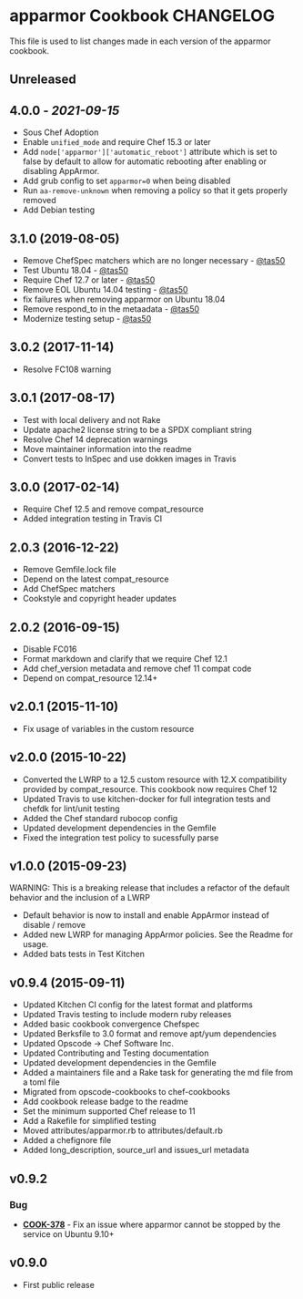 # apparmor Cookbook CHANGELOG

This file is used to list changes made in each version of the apparmor cookbook.

## Unreleased

## 4.0.0 - *2021-09-15*

- Sous Chef Adoption
- Enable `unified_mode` and require Chef 15.3 or later
- Add `node['apparmor']['automatic_reboot']` attribute which is set to false by default to allow for automatic rebooting after enabling or disabling AppArmor.
- Add grub config to set `apparmor=0` when being disabled
- Run `aa-remove-unknown` when removing a policy so that it gets properly removed
- Add Debian testing

## 3.1.0 (2019-08-05)

- Remove ChefSpec matchers which are no longer necessary - [@tas50](https://github.com/tas50)
- Test Ubuntu 18.04 - [@tas50](https://github.com/tas50)
- Require Chef 12.7 or later - [@tas50](https://github.com/tas50)
- Remove EOL Ubuntu 14.04 testing - [@tas50](https://github.com/tas50)
- fix failures when removing apparmor on Ubuntu 18.04
- Remove respond_to in the metaadata - [@tas50](https://github.com/tas50)
- Modernize testing setup - [@tas50](https://github.com/tas50)

## 3.0.2 (2017-11-14)

- Resolve FC108 warning

## 3.0.1 (2017-08-17)

- Test with local delivery and not Rake
- Update apache2 license string to be a SPDX compliant string
- Resolve Chef 14 deprecation warnings
- Move maintainer information into the readme
- Convert tests to InSpec and use dokken images in Travis

## 3.0.0 (2017-02-14)

- Require Chef 12.5 and remove compat_resource
- Added integration testing in Travis CI

## 2.0.3 (2016-12-22)

- Remove Gemfile.lock file
- Depend on the latest compat_resource
- Add ChefSpec matchers
- Cookstyle and copyright header updates

## 2.0.2 (2016-09-15)

- Disable FC016
- Format markdown and clarify that we require Chef 12.1
- Add chef_version metadata and remove chef 11 compat code
- Depend on compat_resource 12.14+

## v2.0.1 (2015-11-10)

- Fix usage of variables in the custom resource

## v2.0.0 (2015-10-22)

- Converted the LWRP to a 12.5 custom resource with 12.X compatibility provided by compat_resource. This cookbook now requires Chef 12
- Updated Travis to use kitchen-docker for full integration tests and chefdk for lint/unit testing
- Added the Chef standard rubocop config
- Updated development dependencies in the Gemfile
- Fixed the integration test policy to sucessfully parse

## v1.0.0 (2015-09-23)

WARNING: This is a breaking release that includes a refactor of the default behavior and the inclusion of a LWRP

- Default behavior is now to install and enable AppArmor instead of disable / remove
- Added new LWRP for managing AppArmor policies. See the Readme for usage.
- Added bats tests in Test Kitchen

## v0.9.4 (2015-09-11)

- Updated Kitchen CI config for the latest format and platforms
- Updated Travis testing to include modern ruby releases
- Added basic cookbook convergence Chefspec
- Updated Berksfile to 3.0 format and remove apt/yum dependencies
- Updated Opscode -> Chef Software Inc.
- Updated Contributing and Testing documentation
- Updated development dependencies in the Gemfile
- Added a maintainers file and a Rake task for generating the md file from a toml file
- Migrated from opscode-cookbooks to chef-cookbooks
- Add cookbook release badge to the readme
- Set the minimum supported Chef release to 11
- Add a Rakefile for simplified testing
- Moved attributes/apparmor.rb to attributes/default.rb
- Added a chefignore file
- Added long_description, source_url and issues_url metadata

## v0.9.2

### Bug

- **[COOK-378](https://tickets.chef.io/browse/COOK-378)** - Fix an issue where apparmor cannot be stopped by the service on Ubuntu 9.10+

## v0.9.0

- First public release
